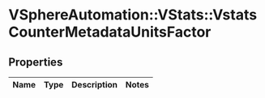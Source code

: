 # VSphereAutomation::VStats::VstatsCounterMetadataUnitsFactor

## Properties
Name | Type | Description | Notes
------------ | ------------- | ------------- | -------------


